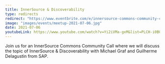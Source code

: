 ```yaml
---
title: InnerSource & Discoverability
type: redirects
redirect: "https://www.eventbrite.com/e/innersource-commons-community-call-innersource-discoverability-tickets-157588642873"
image: "images/events/meetup-2021-07-06.jpg"
date: 2021-07-06
youtubeLink: https://www.youtube.com/watch?v=Yi2iVMa-gxM&list=PLCH-i0B0otNR90HDn8D9PsnQNE1r3JiUE
---
```


Join us for an InnerSource Commons Community Call where we will discuss the topic of InnerSource & Discoverability with Michael Graf and Guilherme Delagustin from SAP.
